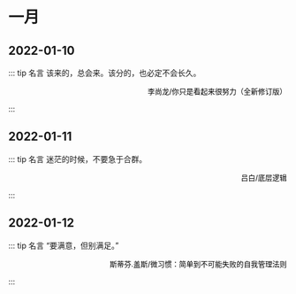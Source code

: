 # 一月

## 2022-01-10

::: tip 名言
该来的，总会来。该分的，也必定不会长久。

<p align="right"> <font size=2 color="#000">李尚龙/你只是看起来很努力（全新修订版）</font> </p>
:::

## 2022-01-11

::: tip 名言
迷茫的时候，不要急于合群。

<p align="right"> <font size=2 color="#000">吕白/底层逻辑</font> </p>
:::

## 2022-01-12

::: tip 名言
“要满意，但别满足。”

<p align="right"> <font size=2 color="#000">斯蒂芬.盖斯/微习惯：简单到不可能失败的自我管理法则</font> </p>
:::
